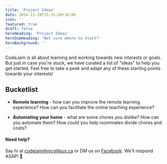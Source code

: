 ```yaml
---
title: 'Project Ideas'
date: 2014-11-28T15:15:26+10:00
icon: ''
featured: true
draft: false
heroHeading: 'Project Ideas'
heroSubHeading: 'Not sure where to start?'
heroBackground: ''
---
```


CodeJam is all about learning and working towards new interests or goals. But just in case you're stuck, we have curated a list of "ideas" to help you get started. Feel free to take a peek and adapt any of these starting points towards your interests!

## Bucketlist

- **Remote learning** - how can you improve the remote learning experience? How can you facilitate the online teaching experience?

- **Automating your home** - what are some chores you dislike? How can you automate them? How could you help roommates divide chores and costs?

#### Need help?

Say hi at [codejam@mcgilleus.ca](mailto:codejam@mcgilleus.ca) or DM us on [Facebook](https://www.facebook.com/mcgillcodejam). We'll respond ASAP! 📧

